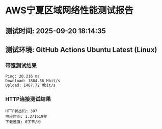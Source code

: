 # AWS宁夏区域网络性能测试报告
## 测试时间: 2025-09-20 18:14:35
## 测试环境: GitHub Actions Ubuntu Latest (Linux)

### 带宽测试结果
```
Ping: 20.216 ms
Download: 1884.56 Mbit/s
Upload: 1467.72 Mbit/s
```

### HTTP连接测试结果
```
HTTP状态码: 307
响应时间: 1.371619秒
下载速度: 0字节/秒
```

